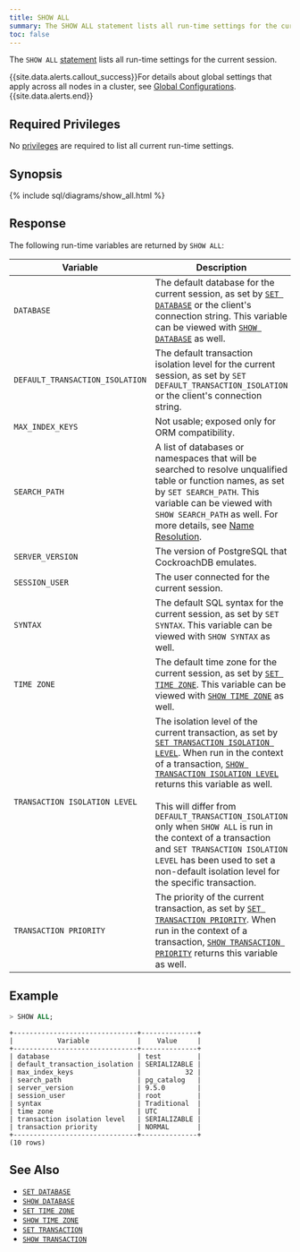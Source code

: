 ```yaml
---
title: SHOW ALL
summary: The SHOW ALL statement lists all run-time settings for the current session.
toc: false
---
```


The `SHOW ALL` [statement](sql-statements.html) lists all run-time settings for the current session.

{{site.data.alerts.callout_success}}For details about global settings that apply across all nodes in a cluster, see <a href="global-configurations.html">Global Configurations</a>.{{site.data.alerts.end}}

<div id="toc"></div>

## Required Privileges

No [privileges](privileges.html) are required to list all current run-time settings.

## Synopsis

{% include sql/diagrams/show_all.html %}

## Response

The following run-time variables are returned by `SHOW ALL`:

Variable | Description
------|------------
`DATABASE` | The default database for the current session, as set by [`SET DATABASE`](set-database.html) or the client's connection string. This variable can be viewed with [`SHOW DATABASE`](show-database.html) as well.
`DEFAULT_TRANSACTION_ISOLATION` | The default transaction isolation level for the current session, as set by `SET DEFAULT_TRANSACTION_ISOLATION` or the client's connection string.
`MAX_INDEX_KEYS` | Not usable; exposed only for ORM compatibility.
`SEARCH_PATH` | A list of databases or namespaces that will be searched to resolve unqualified table or function names, as set by `SET SEARCH_PATH`. This variable can be viewed with `SHOW SEARCH_PATH` as well. For more details, see [Name Resolution](sql-name-resolution.html).
`SERVER_VERSION` | The version of PostgreSQL that CockroachDB emulates.
`SESSION_USER` | The user connected for the current session.
`SYNTAX` | The default SQL syntax for the current session, as set by `SET SYNTAX`. This variable can be viewed with `SHOW SYNTAX` as well.
`TIME ZONE` | The default time zone for the current session, as set by [`SET TIME ZONE`](set-time-zone.html). This variable can be viewed with [`SHOW TIME ZONE`](show-time-zone.html) as well.
`TRANSACTION ISOLATION LEVEL` | The isolation level of the current transaction, as set by [`SET TRANSACTION ISOLATION LEVEL`](set-transaction.html). When run in the context of a transaction, [`SHOW TRANSACTION ISOLATION LEVEL`](show-transaction.html) returns this variable as well.<br><br>This will differ from `DEFAULT_TRANSACTION_ISOLATION` only when `SHOW ALL` is run in the context of a transaction and `SET TRANSACTION ISOLATION LEVEL` has been used to set a non-default isolation level for the specific transaction.
`TRANSACTION PRIORITY` | The priority of the current transaction, as set by [`SET TRANSACTION PRIORITY`](set-transaction.html). When run in the context of a transaction, [`SHOW TRANSACTION PRIORITY`](show-transaction.html) returns this variable as well.

## Example

~~~ sql
> SHOW ALL;
~~~

~~~
+-------------------------------+--------------+
|           Variable            |    Value     |
+-------------------------------+--------------+
| database                      | test         |
| default_transaction_isolation | SERIALIZABLE |
| max_index_keys                |           32 |
| search_path                   | pg_catalog   |
| server_version                | 9.5.0        |
| session_user                  | root         |
| syntax                        | Traditional  |
| time zone                     | UTC          |
| transaction isolation level   | SERIALIZABLE |
| transaction priority          | NORMAL       |
+-------------------------------+--------------+
(10 rows)
~~~

## See Also

- [`SET DATABASE`](set-database.html)
- [`SHOW DATABASE`](show-database.html)
- [`SET TIME ZONE`](set-time-zone.html)
- [`SHOW TIME ZONE`](show-time-zone.html)
- [`SET TRANSACTION`](set-transaction.html)
- [`SHOW TRANSACTION`](show-transaction.html)
